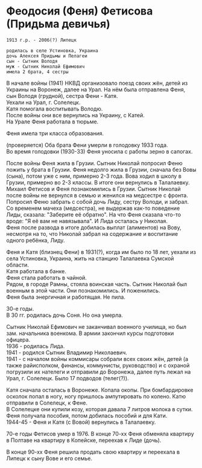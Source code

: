 # Феодосия (Феня) Фетисова (Придьма девичья)

    1913 г.р. - 2006(?) Липецк
    
    родилась в селе Устиновка, Украина
    дочь Алексея Придьмы и Пелагеи
    сын - Сытник Володя
    муж - Сытник Николай Ефимович
    имела 2 брата, 4 сестры
    
В начале войны (1941) НКВД организовало поезд своих жён, детей из Украины на Воронеж, далее на Урал. На нём была отправлена Феня, сын Володя (грудной), сестра Фени - Катя.  
Уехали на Урал, г. Солелецк.  
Катя помогала воспитывать Володю.  
После войны они все вернулись на Украину, с Катей.  
На Урале Феня работала в тюрьме.  

Феня имела три класса образования.  

(проверяется) Оба брата Фени умерли в голодовку 1933 года.   
Во время голодовки (1930-33) Феня уносила с работы зерно в сапогах.  

После войны Феня жила в Грузии. Сытник Николай попросил Феню пожить у брата в Грузии. Феня недолго жила в Грузии, сначала без Вовы (сына), потом уже с ним, примерно 2-3 года. Вова ходил в школу в Грузии, примерно во 2-3 классы. В итоге они вернулись в Талалаевку.
Михаил Фетисов и Феня познакомились в Грузии.
Сытник Николай после войны не вернулся в семью и женился на медсестре с фронта. Попросил Феню забрать с собой дочь Лиду, сестру Володи, и забрал. Со временем мачеха (медсестра), не выдержав как-то поведение Лиды, сказала: "Заберите её обратно". На что Феня сказала что-то вроде: "Я её вам не навязывала". И Лида осталась у Николая.  
Феня после развода в итоге добилась выплат (алиментов) на Вову, несмотря на то, что Николай забрал на содержание и воспитание одного ребёнка, Лиду.

Феня и Катя (близнец Фени) в 1931(?), когда им было по 18 лет, уехали из села Устиновка, Украина, жить на станцию Талалаевка Сумской области.  
Катя работала в банке.  
Феня стала работать в чайной.  
Рядом, в городе Рамны, стояла воинская часть. Сытник Николай был военным в этой части. Они познакомились. И поженились.  
Феня была энергичная и работящая. Не пила.  

30-е годы.  
В 30 гг. родилась дочь Соня. Но она умерла.  

Сытник Николай Ефимович не заканчивал военного училища, но был зам. начальника военкома. В армии закончил курсы подготовки офицера.  
1936 - родилась Лида.  
1941 - родился Сытник Владимир Николаевич.  
1941 - с началом войны коммисары собрали всех своих жён, детей (а также райисполком, финансы, коммунисты, руководство) и с охраной погрузили их нателеги и отправили до Воронежа, далее путь лежал на Урал, г. Солелецк. Было 17 подводов (телег(?)).  
 
Катя сначала осталась в Воронеже. Копала окопы. При бомбардировке осколок попал в ногу, ногу пришлось ампутировать по колено. Катю отправили в Солелецк, к Фене.  
В Солелецке они купили козу, которая давала 7 литров молока в сутки.  
Феня получала пособия, потом добилась пособий и для Кати.  
1944-45 - Феня и Катя (с Вовой) вернулись в Талалаевку.  

70-е годы
Фетисов умер в 1976.
В конце 70-хх Феня обменяла квартиру в Полтаве на квартиру в Копейске, переехав к Лиде (дочь).  

В конце 90-хх Феня решила продать свою квартиру и переехала в Липецк к сыну Вове и его семье.  
 